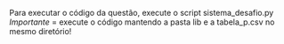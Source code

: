 Para executar o código da questão, execute o script sistema_desafio.py
*Importante* = execute o código mantendo a pasta lib e a tabela_p.csv no mesmo diretório!

